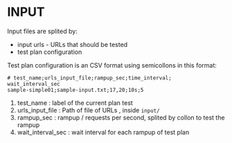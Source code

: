 # INPUT

Input files are splited by:
- input urls - URLs that should be tested
- test plan configuration

Test plan configuration is an CSV format using semicollons in this format:
```
# test_name;urls_input_file;rampup_sec;time_interval; wait_interval_sec
sample-simple01;sample-input.txt;17,20;10s;5
```
1. test_name : label of the current plan test
1. urls_input_file : Path of file of URLs , inside `input/`
1. rampup_sec : rampup / requests per second, splited by collon to test the rampup
1. wait_interval_sec : wait interval for each rampup of test plan
